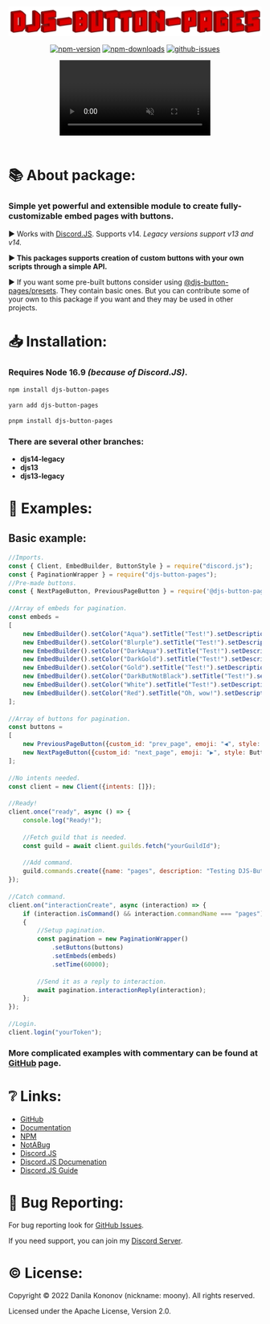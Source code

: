 <div align = "center">
    <br>
    <p>
        <a href = "https://i-moony.github.io/djs-button-pages/"><img src = "./assets/djs-button-pages-cropped.png" alt = "logo" /></a>
    </p>
    <p>
        <a href = "https://www.npmjs.com/package/djs-button-pages"><img src = "https://img.shields.io/npm/v/djs-button-pages?color=FF4433&style=flat-square" alt = "npm-version" /></a>
        <a href = "https://www.npmjs.com/package/djs-button-pages"><img src = "https://img.shields.io/npm/dt/djs-button-pages?color=FF4433&style=flat-square" alt = "npm-downloads" /></a>
        <a href = "https://github.com/i-Moony/djs-button-pages"><img src = "https://img.shields.io/github/issues/i-Moony/djs-button-pages?color=FF4433&style=flat-square" alt = "github-issues" /></a>
    </p>
    <video loop autoplay muted>
        <source src = "./assets/showcase.mp4" type = "video/mp4">
    </video>
</div>
<br>

# 📚 About package:
### **Simple yet powerful and extensible module to create fully-customizable embed pages with buttons.**

▶️ Works with [Discord.JS](https://www.npmjs.com/package/discord.js). Supports v14. *Legacy versions support v13 and v14.*

**▶️ This packages supports creation of custom buttons with your own scripts through a simple API.**

▶️ If you want some pre-built buttons consider using [@djs-button-pages/presets](https://www.npmjs.com/package/@djs-button-pages/presets). They contain basic ones. But you can contribute some of your own to this package if you want and they may be used in other projects.

# 📥 Installation:
### Requires Node **16.9** *(because of Discord.JS)*.

```bash
npm install djs-button-pages
```
```bash
yarn add djs-button-pages
```
```bash
pnpm install djs-button-pages
```

### There are several other branches:
- **djs14-legacy**
- **djs13**
- **djs13-legacy**

# 📃 Examples:

## Basic example:
```js
//Imports.
const { Client, EmbedBuilder, ButtonStyle } = require("discord.js");
const { PaginationWrapper } = require("djs-button-pages");
//Pre-made buttons.
const { NextPageButton, PreviousPageButton } = require('@djs-button-pages/presets');

//Array of embeds for pagination.
const embeds =
[
    new EmbedBuilder().setColor("Aqua").setTitle("Test!").setDescription("Whoosh! Your first page!"),
    new EmbedBuilder().setColor("Blurple").setTitle("Test!").setDescription("Wow! It's a second one!"),
    new EmbedBuilder().setColor("DarkAqua").setTitle("Test!").setDescription("Unbelivable! Third page is available to be bought for 20$!"),
    new EmbedBuilder().setColor("DarkGold").setTitle("Test!").setDescription("Not possible! This is my fourth page!"),
    new EmbedBuilder().setColor("Gold").setTitle("Test!").setDescription("Not probable! Special fifth page!"),
    new EmbedBuilder().setColor("DarkButNotBlack").setTitle("Test!").setDescription("Wow! Another page..."),
    new EmbedBuilder().setColor("White").setTitle("Test!").setDescription("Don't tell me that it is page number seven!"),
    new EmbedBuilder().setColor("Red").setTitle("Oh, wow!").setDescription("Looks like it is the last page("),
];

//Array of buttons for pagination.
const buttons =
[
    new PreviousPageButton({custom_id: "prev_page", emoji: "◀", style: ButtonStyle.Secondary}),
    new NextPageButton({custom_id: "next_page", emoji: "▶", style: ButtonStyle.Secondary}),
];

//No intents needed.
const client = new Client({intents: []});

//Ready!
client.once("ready", async () => {
    console.log("Ready!");

    //Fetch guild that is needed.
    const guild = await client.guilds.fetch("yourGuildId");

    //Add command.
    guild.commands.create({name: "pages", description: "Testing DJS-Button-Pages!"});
});

//Catch command.
client.on("interactionCreate", async (interaction) => {
    if (interaction.isCommand() && interaction.commandName === "pages")
    {
        //Setup pagination.
        const pagination = new PaginationWrapper()
            .setButtons(buttons)
            .setEmbeds(embeds)
            .setTime(60000);

        //Send it as a reply to interaction.
        await pagination.interactionReply(interaction);
    };
});

//Login.
client.login("yourToken");
```

### More complicated examples with commentary can be found at [GitHub](https://github.com/i-Moony/djs-button-pages) page.

# ❔ Links:
* [GitHub](https://github.com/i-Moony/djs-button-pages)
* [Documentation](https://i-moony.github.io/djs-button-pages/)
* [NPM](https://www.npmjs.com/package/djs-button-pages)
* [NotABug](https://notabug.org/m00ny/djs-button-pages)
* [Discord.JS](https://discord.js.org/)
* [Discord.JS Documenation](https://discord.js.org/#/docs/)
* [Discord.JS Guide](https://discordjs.guide/)

# 🐛 Bug Reporting:
For bug reporting look for [GitHub Issues](https://github.com/i-Moony/djs-button-pages/issues).

If you need support, you can join my [Discord Server](https://discord.gg/WRKyCpHRAP).

# © License:

Copyright © 2022 Danila Kononov (nickname: moony). All rights reserved.

Licensed under the Apache License, Version 2.0.
